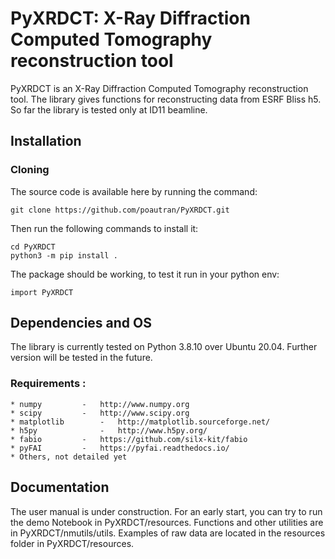 # PyXRDCT: X-Ray Diffraction Computed Tomography reconstruction tool

PyXRDCT is an X-Ray Diffraction Computed Tomography reconstruction tool.
The library gives functions for reconstructing data from ESRF Bliss h5. So far the library is tested only at ID11 beamline.

## Installation

### Cloning

The source code is available here by running the command:

	git clone https://github.com/poautran/PyXRDCT.git

Then run the following commands to install it:

	cd PyXRDCT
	python3 -m pip install .

The package should be working, to test it run in your python env:

	import PyXRDCT

## Dependencies and OS

The library is currently tested on Python 3.8.10 over Ubuntu 20.04. Further version will be tested in the future.

### Requirements :

	* numpy 		- 	http://www.numpy.org
	* scipy 		- 	http://www.scipy.org
	* matplotlib 		- 	http://matplotlib.sourceforge.net/
	* h5py	    		-  	http://www.h5py.org/
	* fabio			-	https://github.com/silx-kit/fabio
	* pyFAI			-	https://pyfai.readthedocs.io/
	* Others, not detailed yet

## Documentation

The user manual is under construction. For an early start, you can try to run the demo Notebook in PyXRDCT/resources. Functions and other utilities are in PyXRDCT/nmutils/utils. Examples of raw data are located in the resources folder in PyXRDCT/resources.



